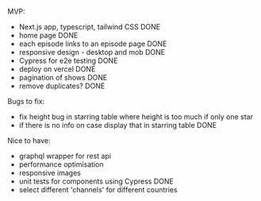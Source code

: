 MVP: 
- Next.js app, typescript, tailwind CSS DONE
- home page DONE
- each episode links to an episode page DONE
- responsive design - desktop and mob DONE
- Cypress for e2e testing DONE
- deploy on vercel DONE
- pagination of shows DONE
- remove duplicates? DONE


Bugs to fix: 
- fix height bug in starring table where height is too much if only one star
- if there is no info on case display that in starring table DONE

Nice to have: 
- graphql wrapper for rest api
- performance optimisation
- responsive images
- unit tests for components using Cypress DONE
- select different 'channels' for different countries



